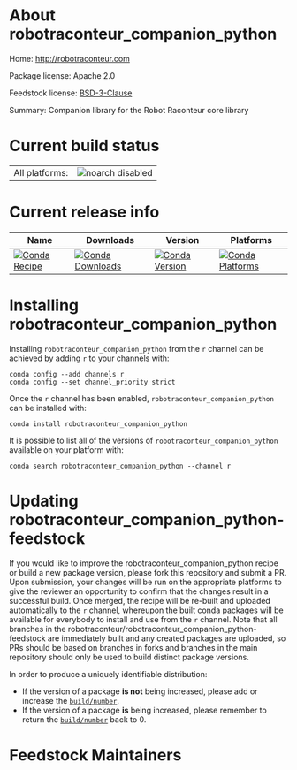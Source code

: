 About robotraconteur_companion_python
=====================================

Home: http://robotraconteur.com

Package license: Apache 2.0

Feedstock license: [BSD-3-Clause](https://github.com/robotraconteur/robotraconteur_companion_python-feedstock/blob/master/LICENSE.txt)

Summary: Companion library for the Robot Raconteur core library

Current build status
====================


<table><tr>
    <td>All platforms:</td>
    <td>
      <img src="https://img.shields.io/badge/noarch-disabled-lightgrey.svg" alt="noarch disabled">
    </td>
  </tr>
</table>

Current release info
====================

| Name | Downloads | Version | Platforms |
| --- | --- | --- | --- |
| [![Conda Recipe](https://img.shields.io/badge/recipe-robotraconteur_companion_python-green.svg)](https://anaconda.org/r/robotraconteur_companion_python) | [![Conda Downloads](https://img.shields.io/conda/dn/r/robotraconteur_companion_python.svg)](https://anaconda.org/r/robotraconteur_companion_python) | [![Conda Version](https://img.shields.io/conda/vn/r/robotraconteur_companion_python.svg)](https://anaconda.org/r/robotraconteur_companion_python) | [![Conda Platforms](https://img.shields.io/conda/pn/r/robotraconteur_companion_python.svg)](https://anaconda.org/r/robotraconteur_companion_python) |

Installing robotraconteur_companion_python
==========================================

Installing `robotraconteur_companion_python` from the `r` channel can be achieved by adding `r` to your channels with:

```
conda config --add channels r
conda config --set channel_priority strict
```

Once the `r` channel has been enabled, `robotraconteur_companion_python` can be installed with:

```
conda install robotraconteur_companion_python
```

It is possible to list all of the versions of `robotraconteur_companion_python` available on your platform with:

```
conda search robotraconteur_companion_python --channel r
```




Updating robotraconteur_companion_python-feedstock
==================================================

If you would like to improve the robotraconteur_companion_python recipe or build a new
package version, please fork this repository and submit a PR. Upon submission,
your changes will be run on the appropriate platforms to give the reviewer an
opportunity to confirm that the changes result in a successful build. Once
merged, the recipe will be re-built and uploaded automatically to the
`r` channel, whereupon the built conda packages will be available for
everybody to install and use from the `r` channel.
Note that all branches in the robotraconteur/robotraconteur_companion_python-feedstock are
immediately built and any created packages are uploaded, so PRs should be based
on branches in forks and branches in the main repository should only be used to
build distinct package versions.

In order to produce a uniquely identifiable distribution:
 * If the version of a package **is not** being increased, please add or increase
   the [``build/number``](https://docs.conda.io/projects/conda-build/en/latest/resources/define-metadata.html#build-number-and-string).
 * If the version of a package **is** being increased, please remember to return
   the [``build/number``](https://docs.conda.io/projects/conda-build/en/latest/resources/define-metadata.html#build-number-and-string)
   back to 0.

Feedstock Maintainers
=====================


